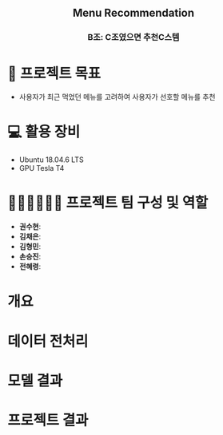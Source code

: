 <div align="center">

  
## Menu Recommendation
### B조: C조였으면 추천C스템
  
</div>

# 💫 프로젝트 목표
- 사용자가 최근 먹었던 메뉴를 고려하여 사용자가 선호할 메뉴를 추천

# 💻 활용 장비
- Ubuntu 18.04.6 LTS
- GPU Tesla T4

# 🙋🏻‍♂️🙋🏻‍♀️ 프로젝트 팀 구성 및 역할
- **권수현**: 
- **김채은**: 
- **김형민**:
- **손승진**:
- **전혜령**: 

# 개요

# 데이터 전처리

# 모델 결과 

# 프로젝트 결과
